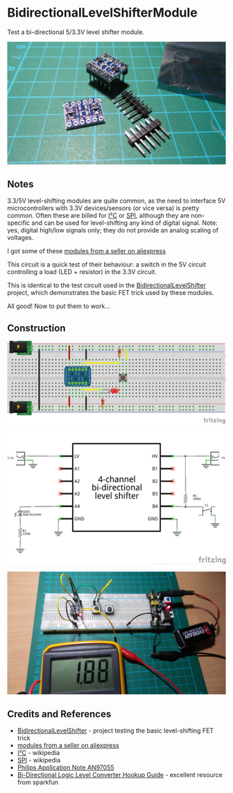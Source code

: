 # BidirectionalLevelShifterModule

Test a bi-directional 5/3.3V level shifter module.

![The Modules](./assets/BidirectionalLevelShifterModule_module.jpg?raw=true)

## Notes

3.3/5V level-shifting modules are quite common, as the need to interface 5V microcontrollers with 3.3V devices/sensors (or vice versa) is pretty common. Often these are billed for
[I²C](https://en.wikipedia.org/wiki/I%C2%B2C)
or [SPI](https://en.wikipedia.org/wiki/Serial_Peripheral_Interface_Bus),
although they are non-specific and can be used for level-shifting any kind of digital signal.
Note: yes, digital high/low signals only; they do not provide an analog scaling of voltages.

I got some of these [modules from a seller on aliexpress](http://www.aliexpress.com/item/10PCS-Two-Channel-IIC-I2C-Logic-Level-Converter-Bi-Directional-Module-5V-to-3-3V/32213240585.html)

This circuit is a quick test of their behaviour: a switch in the 5V circuit controlling a load (LED + resistor) in the 3.3V circuit.

This is identical to the test circuit used in the [BidirectionalLevelShifter](../BidirectionalLevelShifter) project,
which demonstrates the basic FET trick used by these modules.

All good! Now to put them to work...

## Construction

![Breadboard](./assets/BidirectionalLevelShifterModule_bb.jpg?raw=true)

![The Schematic](./assets/BidirectionalLevelShifterModule_schematic.jpg?raw=true)

![The Build](./assets/BidirectionalLevelShifterModule_build.jpg?raw=true)

## Credits and References
* [BidirectionalLevelShifter](../BidirectionalLevelShifter) - project testing the basic level-shifting FET trick
* [modules from a seller on aliexpress](http://www.aliexpress.com/item/10PCS-Two-Channel-IIC-I2C-Logic-Level-Converter-Bi-Directional-Module-5V-to-3-3V/32213240585.html)
* [I²C](https://en.wikipedia.org/wiki/I%C2%B2C) - wikipedia
* [SPI](https://en.wikipedia.org/wiki/Serial_Peripheral_Interface_Bus) - wikipedia
* [Philips Application Note AN97055](http://cdn.sparkfun.com/tutorialimages/BD-LogicLevelConverter/an97055.pdf)
* [Bi-Directional Logic Level Converter Hookup Guide](https://learn.sparkfun.com/tutorials/bi-directional-logic-level-converter-hookup-guide) - excellent resource from sparkfun

